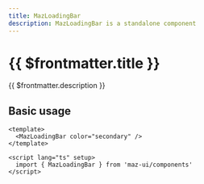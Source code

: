 ```yaml
---
title: MazLoadingBar
description: MazLoadingBar is a standalone component
---
```


# {{ $frontmatter.title }}

{{ $frontmatter.description }}

<!--@include: ./../.vitepress/mixins/getting-started.md-->

## Basic usage

<MazLoadingBar color="secondary" />

```vue
<template>
  <MazLoadingBar color="secondary" />
</template>

<script lang="ts" setup>
  import { MazLoadingBar } from 'maz-ui/components'
</script>
```

<!--@include: ./../.vitepress/generated-docs/maz-loading-bar.doc.md-->

